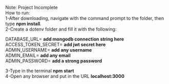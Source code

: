 Note: Project Incomplete<br />
How to run:<br />
1-After downloading, navigate with the command prompt to the folder, then type **npm install**.<br />
2-Create a dotenv folder and fill it with the following:<br />

DATABASE_URL= **add mongodb connection string here**<br />
ACCESS_TOKEN_SECRET= **add jwt secret here**<br />
ADMIN_USERNAME= **add any username**<br />
ADMIN_EMAIL= **add any email**<br />
ADMIN_PASSWORD= **add a strong password**<br />

3-Type in the terminal **npm start**<br />
4-Open any browser and put in the URL **localhost:3000**<br />
